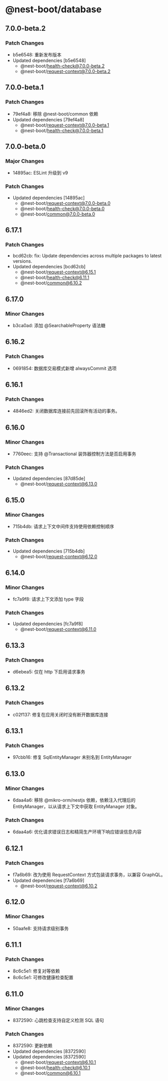 # @nest-boot/database

## 7.0.0-beta.2

### Patch Changes

- b5e6548: 重新发布版本
- Updated dependencies [b5e6548]
  - @nest-boot/health-check@7.0.0-beta.2
  - @nest-boot/request-context@7.0.0-beta.2

## 7.0.0-beta.1

### Patch Changes

- 79ef4a8: 移除 @nest-boot/common 依赖
- Updated dependencies [79ef4a8]
  - @nest-boot/request-context@7.0.0-beta.1
  - @nest-boot/health-check@7.0.0-beta.1

## 7.0.0-beta.0

### Major Changes

- 14895ac: ESLint 升级到 v9

### Patch Changes

- Updated dependencies [14895ac]
  - @nest-boot/request-context@7.0.0-beta.0
  - @nest-boot/health-check@7.0.0-beta.0
  - @nest-boot/common@7.0.0-beta.0

## 6.17.1

### Patch Changes

- bcd62cb: fix: Update dependencies across multiple packages to latest versions.
- Updated dependencies [bcd62cb]
  - @nest-boot/request-context@6.15.1
  - @nest-boot/health-check@6.11.1
  - @nest-boot/common@6.10.2

## 6.17.0

### Minor Changes

- b3ca0ad: 添加 @SearchableProperty 语法糖

## 6.16.2

### Patch Changes

- 0691854: 数据库交易模式新增 alwaysCommit 选项

## 6.16.1

### Patch Changes

- 4846ed2: 关闭数据库连接前先回滚所有活动的事务。

## 6.16.0

### Minor Changes

- 7760eec: 支持 @Transactional 装饰器控制方法是否启用事务

### Patch Changes

- Updated dependencies [87d85de]
  - @nest-boot/request-context@6.13.0

## 6.15.0

### Minor Changes

- 715b4db: 请求上下文中间件支持使用依赖控制顺序

### Patch Changes

- Updated dependencies [715b4db]
  - @nest-boot/request-context@6.12.0

## 6.14.0

### Minor Changes

- fc7a9f8: 请求上下文添加 type 字段

### Patch Changes

- Updated dependencies [fc7a9f8]
  - @nest-boot/request-context@6.11.0

## 6.13.3

### Patch Changes

- d6ebea5: 仅在 http 下启用请求事务

## 6.13.2

### Patch Changes

- c02f137: 修复在应用关闭时没有断开数据库连接

## 6.13.1

### Patch Changes

- 97cbb16: 修复 SqlEntityManager 未别名到 EntityManager

## 6.13.0

### Minor Changes

- 6daa4a6: 移除 @mikro-orm/nestjs 依赖，依赖注入代理后的 EntityManager，以从请求上下文中获取 EntityManager 对象。

### Patch Changes

- 6daa4a6: 优化请求错误日志和精简生产环境下响应错误信息内容

## 6.12.1

### Patch Changes

- f7a6b69: 改为使用 RequestContext 方式包装请求事务，以兼容 GraphQL。
- Updated dependencies [f7a6b69]
  - @nest-boot/request-context@6.10.2

## 6.12.0

### Minor Changes

- 50aafe8: 支持请求级别事务

## 6.11.1

### Patch Changes

- 8c6c5e1: 修复对等依赖
- 8c6c5e1: 可修改健康检查配置

## 6.11.0

### Minor Changes

- 8372590: 心跳检查支持自定义检测 SQL 语句

### Patch Changes

- 8372590: 更新依赖
- Updated dependencies [8372590]
- Updated dependencies [8372590]
  - @nest-boot/request-context@6.10.1
  - @nest-boot/health-check@6.10.1
  - @nest-boot/common@6.10.1
